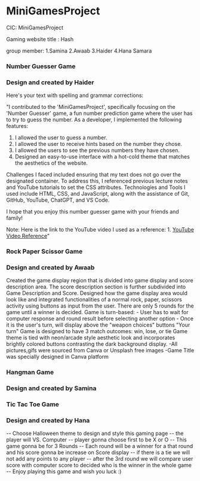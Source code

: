 # MiniGamesProject
CIC: MiniGamesProject

Gaming website title : Hash

group member:
1.Samina
2.Awaab
3.Haider
4.Hana Samara


### Number Guesser Game ####
### Design and created by Haider ###

Here's your text with spelling and grammar corrections:

"I contributed to the 'MiniGamesProject', specifically focusing on the 'Number Guesser' game, a fun number prediction game where the user has to try to guess the number. As a developer, I implemented the following features:

1. I allowed the user to guess a number.
2. I allowed the user to receive hints based on the number they chose.
3. I allowed the users to see the previous numbers they have chosen.
4. Designed an easy-to-use interface with a hot-cold theme that matches the aesthetics of the website.

Challenges I faced included ensuring that my text does not go over the designated container. To address this, I referenced previous lecture notes and YouTube tutorials to set the CSS attributes.
Technologies and Tools I used include HTML, CSS, and JavaScript, along with the assistance of Git, GitHub, YouTube, ChatGPT, and VS Code.

I hope that you enjoy this number guesser game with your friends and family!

Note: Here is the link to the YouTube video I used as a reference:
     1.  [YouTube Video Reference](https://www.youtube.com/watch?v=gPbpGWFl8mQ)"


### Rock Paper Scissor Game ####
### Design and created by Awaab ###
Created the game display region that is divided into game display and score description area.
The score description section is further subdivided into Game Description and Score.
Designed how the game display area would look like and integrated functionalities of 
a normal rock, paper, scissors activity using buttons as input from the user.
There are only 5 rounds for the game until a winner is decided.
Game is turn-based:
     - User has to wait for computer response and round result before selecting another option
     - Once it is the user's turn, will display above the "weapon choices" buttons "Your turn"
Game is designed to have 3 match outcomes: win, lose, or tie
Game theme is tied with neon/arcade style aesthetic look and incorporates brightly colored buttons 
contrasting the dark background display. 
     -All pictures,gifs were sourced from Canva or Unsplash free images
     -Game Title was specially designed in Canva platform

### Hangman Game ####
### Design and created by Samina ###

### Tic Tac Toe Game ####
### Design and created by Hana ###

-- Choose Halloween theme to design and style this gaming page
-- the player will VS. Computer
-- player gonna choose first to be X or O
-- This game gonna be for 3 Rounds
-- Each round will be a winner for a that round and his score gonna be increase on Score display
-- if there is a tie we will not add any points to any player
-- after the 3rd round we will compare user score with computer score to decided who is the winner in the whole game
-- Enjoy playing this game and wish you luck :)


